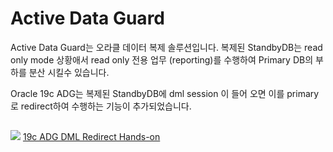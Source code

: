 <html>
<H1>Active Data Guard</H1>
  
<body>
Active Data Guard는 오라클 데이터 복제 솔루션입니다.
복제된 StandbyDB는 read only mode 상황애서 read only 전용 업무 (reporting)를 수행하여 
Primary DB의 부하를 분산 시킬수 있습니다.

Oracle 19c ADG는 복제된 StandbyDB에 dml session 이 들어 오면 이를 primary로 redirect하여 수행하는 기능이 추가되었습니다.
<h2> </h2>
<img src ="https://github.com/oracle19c-cookbook/Availability-Scalability/blob/master/AciveDataGuard/adg.JPG">
<a href="https://github.com/oracle19c-cookbook/Availability-Scalability/blob/master/AciveDataGuard/19c_ADG_DML_Redirect.pdf">19c ADG DML Redirect Hands-on </a>
</body>
</html>
